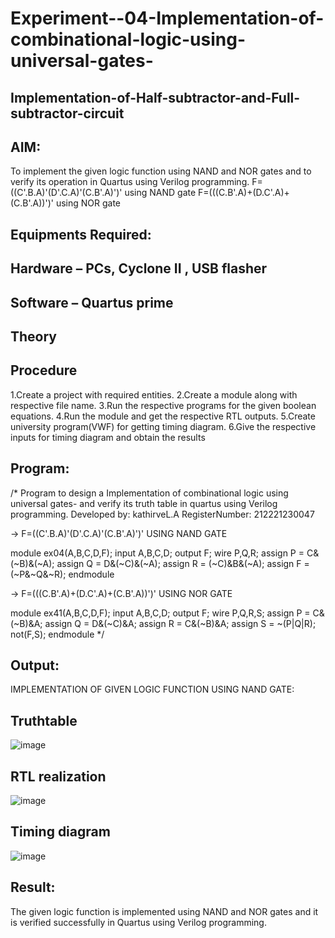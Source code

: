 # Experiment--04-Implementation-of-combinational-logic-using-universal-gates-
 ## Implementation-of-Half-subtractor-and-Full-subtractor-circuit
## AIM:
To implement the given logic function using NAND and NOR gates and to verify its operation in Quartus using Verilog programming.
F=((C'.B.A)'(D'.C.A)'(C.B'.A)')' using NAND gate
F=(((C.B'.A)+(D.C'.A)+(C.B'.A))')' using NOR gate


## Equipments Required:
## Hardware – PCs, Cyclone II , USB flasher
## Software – Quartus prime
## Theory
 
 
 
 


## Procedure
1.Create a project with required entities.
2.Create a module along with respective file name.
3.Run the respective programs for the given boolean equations.
4.Run the module and get the respective RTL outputs.
5.Create university program(VWF) for getting timing diagram.
6.Give the respective inputs for timing diagram and obtain the results





## Program:
/*
Program to design a Implementation of combinational logic using universal gates-  and verify its truth table in quartus using Verilog programming.
Developed by: kathirveL.A
RegisterNumber:  212221230047

-> F=((C'.B.A)'(D'.C.A)'(C.B'.A)')' USING NAND GATE

module ex04(A,B,C,D,F);
input A,B,C,D;
output F;
wire P,Q,R;
assign P = C&(~B)&(~A);
assign Q = D&(~C)&(~A);
assign R = (~C)&B&(~A);
assign F = (~P&~Q&~R);
endmodule

-> F=(((C.B'.A)+(D.C'.A)+(C.B'.A))')' USING NOR GATE

module ex41(A,B,C,D,F);
input A,B,C,D;
output F;
wire P,Q,R,S;
assign P = C&(~B)&A;
assign Q = D&(~C)&A;
assign R = C&(~B)&A;
assign S = ~(P|Q|R);
not(F,S);
endmodule
*/

## Output:

IMPLEMENTATION OF GIVEN LOGIC FUNCTION USING NAND GATE:


## Truthtable

![image](https://user-images.githubusercontent.com/94911373/167337013-9226cbf0-c208-4458-8f0f-0a09ae7707a2.png)




##  RTL realization

![image](https://user-images.githubusercontent.com/94911373/167337043-4ad38faa-bbe9-4fef-a413-93ea0096b0d7.png)



## Timing diagram 

![image](https://user-images.githubusercontent.com/94911373/167337084-2882f3ca-5067-4d71-9e7f-3427ac4bcdbf.png)


## Result:

The given logic function is implemented using NAND and NOR gates and it is verified successfully in Quartus using Verilog programming.


 

